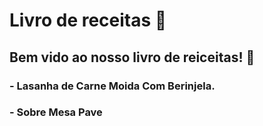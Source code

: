 # Livro de receitas 🍜️

## Bem vido ao nosso livro de reiceitas! 🥞️

### - Lasanha de Carne Moida Com Berinjela.

### - Sobre Mesa Pave
